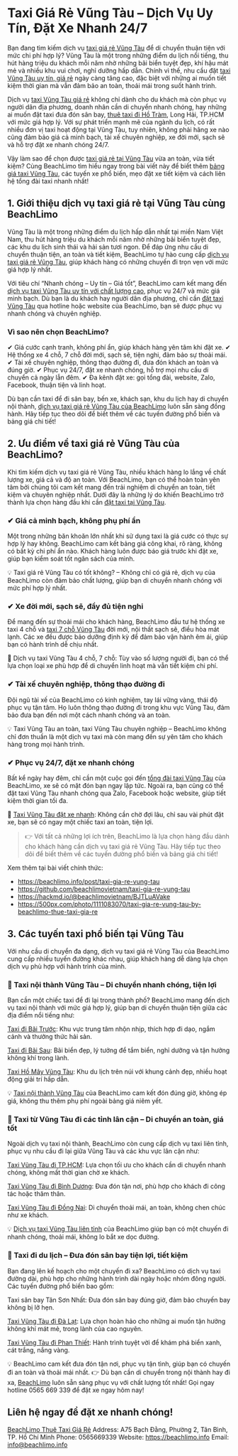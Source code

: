# Taxi Giá Rẻ Vũng Tàu – Dịch Vụ Uy Tín, Đặt Xe Nhanh 24/7
Bạn đang tìm kiếm dịch vụ [taxi giá rẻ Vũng Tàu](https://beachlimo.info/post/taxi-gia-re-vung-tau) để di chuyển thuận tiện với mức chi phí hợp lý? Vũng Tàu là một trong những điểm du lịch nổi tiếng, thu hút hàng triệu du khách mỗi năm nhờ những bãi biển tuyệt đẹp, khí hậu mát mẻ và nhiều khu vui chơi, nghỉ dưỡng hấp dẫn. Chính vì thế, nhu cầu đặt [taxi Vũng Tàu uy tín, giá rẻ](https://beachlimo.info/post/taxi-gia-re-vung-tau) ngày càng tăng cao, đặc biệt với những ai muốn tiết kiệm thời gian mà vẫn đảm bảo an toàn, thoải mái trong suốt hành trình.

Dịch vụ [taxi Vũng Tàu giá rẻ](https://beachlimo.info/post/taxi-gia-re-vung-tau) không chỉ dành cho du khách mà còn phục vụ người dân địa phương, doanh nhân cần di chuyển nhanh chóng, hay những ai muốn đặt taxi đưa đón sân bay, [thuê taxi đi Hồ Tràm](https://beachlimo.info/post/thue-xe-di-ho-tram), Long Hải, TP.HCM với mức giá hợp lý. Với sự phát triển mạnh mẽ của ngành du lịch, có rất nhiều đơn vị taxi hoạt động tại Vũng Tàu, tuy nhiên, không phải hãng xe nào cũng đảm bảo giá cả minh bạch, tài xế chuyên nghiệp, xe đời mới, sạch sẽ và hỗ trợ đặt xe nhanh chóng 24/7.

Vậy làm sao để chọn được [taxi giá rẻ tại Vũng Tàu](https://beachlimo.info/post/taxi-gia-re-vung-tau) vừa an toàn, vừa tiết kiệm? Cùng BeachLimo tìm hiểu ngay trong bài viết này để biết thêm [bảng giá taxi Vũng Tàu](https://beachlimo.info/post/taxi-gia-re-vung-tau), các tuyến xe phổ biến, mẹo đặt xe tiết kiệm và cách liên hệ tổng đài taxi nhanh nhất!
## 1. Giới thiệu dịch vụ taxi giá rẻ tại Vũng Tàu cùng BeachLimo
Vũng Tàu là một trong những điểm du lịch hấp dẫn nhất tại miền Nam Việt Nam, thu hút hàng triệu du khách mỗi năm nhờ những bãi biển tuyệt đẹp, các khu du lịch sinh thái và hải sản tươi ngon. Để đáp ứng nhu cầu di chuyển thuận tiện, an toàn và tiết kiệm, BeachLimo tự hào cung cấp [dịch vụ taxi giá rẻ Vũng Tàu](https://beachlimo.info/post/taxi-gia-re-vung-tau), giúp khách hàng có những chuyến đi trọn vẹn với mức giá hợp lý nhất.

Với tiêu chí “Nhanh chóng – Uy tín – Giá tốt”, BeachLimo cam kết mang đến [dịch vụ taxi Vũng Tàu uy tín với chất lượng cao](https://beachlimo.info/post/taxi-gia-re-vung-tau), phục vụ 24/7 và mức giá minh bạch. Dù bạn là du khách hay người dân địa phương, chỉ cần [đặt taxi Vũng Tàu](https://beachlimo.info/post/taxi-gia-re-vung-tau) qua hotline hoặc website của BeachLimo, bạn sẽ được phục vụ nhanh chóng và chuyên nghiệp.

### Vì sao nên chọn BeachLimo?
✔ Giá cước cạnh tranh, không phí ẩn, giúp khách hàng yên tâm khi đặt xe.
✔ Hệ thống xe 4 chỗ, 7 chỗ đời mới, sạch sẽ, tiện nghi, đảm bảo sự thoải mái.
✔ Tài xế chuyên nghiệp, thông thạo đường đi, đưa đón khách an toàn và đúng giờ.
✔ Phục vụ 24/7, đặt xe nhanh chóng, hỗ trợ mọi nhu cầu di chuyển cả ngày lẫn đêm.
✔ Đa kênh đặt xe: gọi tổng đài, website, Zalo, Facebook, thuận tiện và linh hoạt.

Dù bạn cần taxi để đi sân bay, bến xe, khách sạn, khu du lịch hay di chuyển nội thành, [dịch vụ taxi giá rẻ Vũng Tàu của BeachLimo](https://beachlimo.info/post/taxi-gia-re-vung-tau) luôn sẵn sàng đồng hành. Hãy tiếp tục theo dõi để biết thêm về các tuyến đường phổ biến và bảng giá chi tiết!
## 2. Ưu điểm về taxi giá rẻ Vũng Tàu của BeachLimo?
Khi tìm kiếm dịch vụ taxi giá rẻ Vũng Tàu, nhiều khách hàng lo lắng về chất lượng xe, giá cả và độ an toàn. Với BeachLimo, bạn có thể hoàn toàn yên tâm bởi chúng tôi cam kết mang đến trải nghiệm di chuyển an toàn, tiết kiệm và chuyên nghiệp nhất. Dưới đây là những lý do khiến BeachLimo trở thành lựa chọn hàng đầu khi cần [đặt taxi tại Vũng Tàu](https://beachlimo.info/post/taxi-gia-re-vung-tau).

### ✔ Giá cả minh bạch, không phụ phí ẩn
Một trong những băn khoăn lớn nhất khi sử dụng taxi là giá cước có thực sự hợp lý hay không. BeachLimo cam kết bảng giá công khai, rõ ràng, không có bất kỳ chi phí ẩn nào. Khách hàng luôn được báo giá trước khi đặt xe, giúp bạn kiểm soát tốt ngân sách của mình.

💡 Taxi giá rẻ Vũng Tàu có tốt không? – Không chỉ có giá rẻ, dịch vụ của BeachLimo còn đảm bảo chất lượng, giúp bạn di chuyển nhanh chóng với mức phí hợp lý nhất.
### ✔ Xe đời mới, sạch sẽ, đầy đủ tiện nghi
Để mang đến sự thoải mái cho khách hàng, BeachLimo đầu tư hệ thống xe taxi 4 chỗ và [taxi 7 chỗ Vũng Tàu](https://beachlimo.info/post/taxi-gia-re-vung-tau) đời mới, nội thất sạch sẽ, điều hòa mát lạnh. Các xe đều được bảo dưỡng định kỳ để đảm bảo vận hành êm ái, giúp bạn có hành trình dễ chịu nhất.

🚖 Dịch vụ taxi Vũng Tàu 4 chỗ, 7 chỗ: Tùy vào số lượng người đi, bạn có thể lựa chọn loại xe phù hợp để di chuyển linh hoạt mà vẫn tiết kiệm chi phí.
### ✔ Tài xế chuyên nghiệp, thông thạo đường đi
Đội ngũ tài xế của BeachLimo có kinh nghiệm, tay lái vững vàng, thái độ phục vụ tận tâm. Họ luôn thông thạo đường đi trong khu vực Vũng Tàu, đảm bảo đưa bạn đến nơi một cách nhanh chóng và an toàn.

💡 Taxi Vũng Tàu an toàn, taxi Vũng Tàu chuyên nghiệp – BeachLimo không chỉ đơn thuần là một dịch vụ taxi mà còn mang đến sự yên tâm cho khách hàng trong mọi hành trình.
### ✔ Phục vụ 24/7, đặt xe nhanh chóng
Bất kể ngày hay đêm, chỉ cần một cuộc gọi đến [tổng đài taxi Vũng Tàu](https://beachlimo.info/post/taxi-gia-re-vung-tau) của BeachLimo, xe sẽ có mặt đón bạn ngay lập tức. Ngoài ra, bạn cũng có thể đặt taxi Vũng Tàu nhanh chóng qua Zalo, Facebook hoặc website, giúp tiết kiệm thời gian tối đa.

🚖 [Taxi Vũng Tàu đặt xe nhanh](https://beachlimo.info/post/taxi-gia-re-vung-tau): Không cần chờ đợi lâu, chỉ sau vài phút đặt xe, bạn sẽ có ngay một chiếc taxi an toàn, tiện lợi.
> 👉 Với tất cả những lợi ích trên, BeachLimo là lựa chọn hàng đầu dành cho khách hàng cần dịch vụ taxi giá rẻ Vũng Tàu. Hãy tiếp tục theo dõi để biết thêm về các tuyến đường phổ biến và bảng giá chi tiết!

Xem thêm tại bài viết chính thức:
* https://beachlimo.info/post/taxi-gia-re-vung-tau
* https://github.com/beachlimovietnam/taxi-gia-re-vung-tau
* https://hackmd.io/@beachlimovietnam/BJTLuAVake
* https://500px.com/photo/1111083070/taxi-gia-re-vung-tau-by-beachlimo-thue-taxi-gia-re

## 3. Các tuyến taxi phổ biến tại Vũng Tàu
Với nhu cầu di chuyển đa dạng, dịch vụ taxi giá rẻ Vũng Tàu của BeachLimo cung cấp nhiều tuyến đường khác nhau, giúp khách hàng dễ dàng lựa chọn dịch vụ phù hợp với hành trình của mình.

### 🚖 Taxi nội thành Vũng Tàu – Di chuyển nhanh chóng, tiện lợi
Bạn cần một chiếc taxi để đi lại trong thành phố? BeachLimo mang đến dịch vụ taxi nội thành với mức giá hợp lý, giúp bạn di chuyển thuận tiện giữa các địa điểm nổi tiếng như:

[Taxi đi Bãi Trước](https://beachlimo.info/post/taxi-gia-re-vung-tau): Khu vực trung tâm nhộn nhịp, thích hợp đi dạo, ngắm cảnh và thưởng thức hải sản.

[Taxi đi Bãi Sau](https://beachlimo.info/post/taxi-gia-re-vung-tau): Bãi biển đẹp, lý tưởng để tắm biển, nghỉ dưỡng và tận hưởng không khí trong lành.

[Taxi Hồ Mây Vũng Tàu](https://beachlimo.info/post/taxi-gia-re-vung-tau): Khu du lịch trên núi với khung cảnh đẹp, nhiều hoạt động giải trí hấp dẫn.

💡 [Taxi nội thành Vũng Tàu](https://beachlimo.info/post/taxi-gia-re-vung-tau) của BeachLimo cam kết đón đúng giờ, không ép giá, không thu thêm phụ phí ngoài bảng giá niêm yết.
### 🚖 Taxi từ Vũng Tàu đi các tỉnh lân cận – Di chuyển an toàn, giá tốt
Ngoài dịch vụ taxi nội thành, BeachLimo còn cung cấp dịch vụ taxi liên tỉnh, phục vụ nhu cầu đi lại giữa Vũng Tàu và các khu vực lân cận như:

[Taxi Vũng Tàu đi TP.HCM](https://beachlimo.info/post/taxi-gia-re-vung-tau): Lựa chọn tối ưu cho khách cần di chuyển nhanh chóng, không mất thời gian chờ xe khách.

[Taxi Vũng Tàu đi Bình Dương](https://beachlimo.info/post/taxi-gia-re-vung-tau): Đưa đón tận nơi, phù hợp cho khách đi công tác hoặc thăm thân.

[Taxi Vũng Tàu đi Đồng Nai](https://beachlimo.info/post/taxi-gia-re-vung-tau): Di chuyển thoải mái, an toàn, không chen chúc như xe khách.

💡 [Dịch vụ taxi Vũng Tàu liên tỉnh](https://beachlimo.info/post/taxi-gia-re-vung-tau) của BeachLimo giúp bạn có một chuyến đi nhanh chóng, thoải mái, không lo bắt xe dọc đường.
### 🚖 Taxi đi du lịch – Đưa đón sân bay tiện lợi, tiết kiệm
Bạn đang lên kế hoạch cho một chuyến đi xa? BeachLimo có dịch vụ taxi đường dài, phù hợp cho những hành trình dài ngày hoặc nhóm đông người. Các tuyến đường phổ biến bao gồm:

Taxi sân bay Tân Sơn Nhất: Đưa đón sân bay đúng giờ, đảm bảo chuyến bay không bị lỡ hẹn.

[Taxi Vũng Tàu đi Đà Lạt](https://beachlimo.info/post/taxi-gia-re-vung-tau): Lựa chọn hoàn hảo cho những ai muốn tận hưởng không khí mát mẻ, trong lành của cao nguyên.

[Taxi Vũng Tàu đi Phan Thiết](https://beachlimo.info/post/thue-xe-vung-tau-di-mui-ne): Hành trình tuyệt vời để khám phá biển xanh, cát trắng, nắng vàng.

💡 BeachLimo cam kết đưa đón tận nơi, phục vụ tận tình, giúp bạn có chuyến đi an toàn và thoải mái nhất.
👉 Dù bạn cần di chuyển trong nội thành hay đi xa, [BeachLimo](https://beachlimo.info) luôn sẵn sàng phục vụ với chất lượng tốt nhất! Gọi ngay hotline 0565 669 339 để đặt xe ngay hôm nay!
## Liên hệ ngay để đặt xe nhanh chóng!
[BeachLimo Thuê Taxi Giá Rẻ](https://beachlimo.info)
Address: A75 Bạch Đằng, Phường 2, Tân Bình, TP. Hồ Chí Minh
Phone: 0565669339
Website: https://beachlimo.info
Email: info@beachlimo.info
